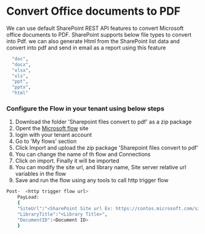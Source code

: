 # Convert Office documents to PDF

We can use default SharePoint REST API features to convert Microsoft office documents to PDF. SharePoint supports below file types to convert into Pdf.
we can also generate Html from the SharePoint list data and convert into pdf and send in email as a report using this feature
```bash
  "doc",
  "docx",
  "xlsx",
  "xls",
  "ppt",
  "pptx",
  "html"
  ```
### Configure the Flow in your tenant using below steps
1. Download the folder 'Sharepoint files convert to pdf' as a zip package
2. Opent the [Microsoft flow](https://flow.microsoft.com/) site
3. login with your tenant account
4. Go to 'My flows' section
5. Click Import and upload the zip package 'Sharepoint files convert to pdf'
6. You can change the name of th flow and Connections
7. Click on import. Finally it will be imported
8. You can modify the site url, and library name, Site server relative url variables in the flow
9. Save and run the flow using any tools to call http trigger flow
```bash
Post-  <http trigger flow url>
    PayLoad:
    {
    "SiteUrl":"<SharePoint Site url Ex: https://contos.microsoft.com/sites/sitecollection> ",
    "LibraryTitle":"<Library Title>",
    "DocumentID":<Document ID>
    }
```


